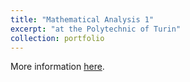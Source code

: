 ```yaml
---
title: "Mathematical Analysis 1"
excerpt: "at the Polytechnic of Turin"
collection: portfolio
---
```


More information [here](https://didattica.polito.it/pls/portal30/gap.pkg_guide.viewGap?p_cod_ins=16ACFMK&p_a_acc=2025&p_header=S&p_lang=IT&multi=N "Polito").

